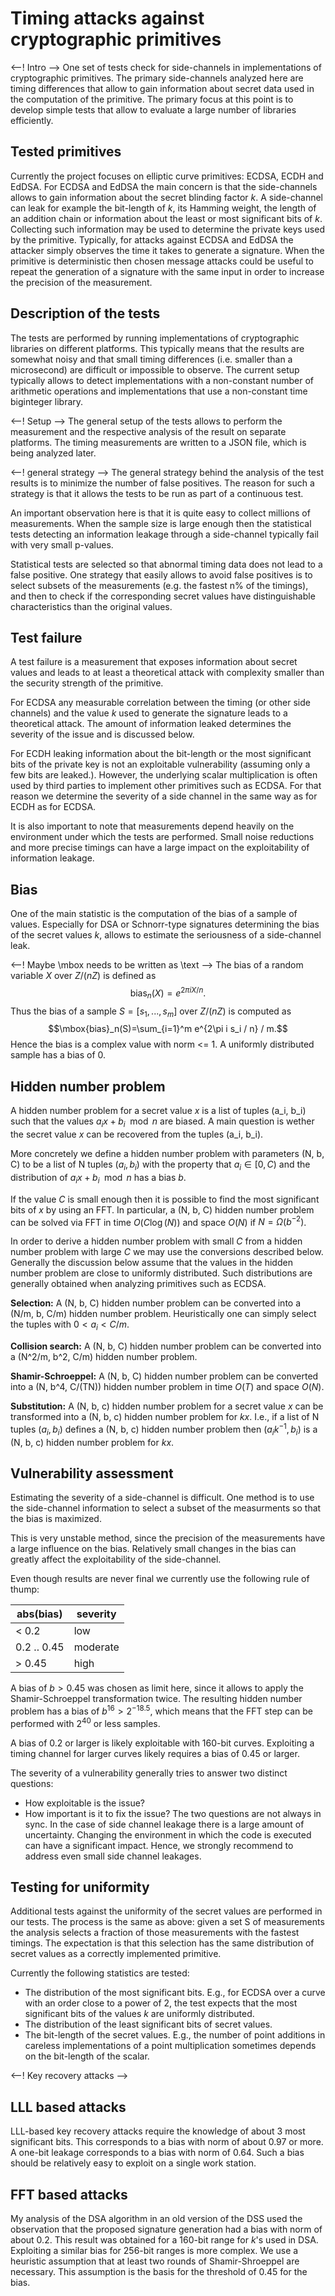 # Timing attacks against cryptographic primitives

<--! Intro -->
One set of tests check for side-channels in implementations of cryptographic primitives.
The primary side-channels analyzed here are timing differences that allow to gain information
about secret data used in the computation of the primitive. The primary focus at this
point is to develop simple tests that allow to evaluate a large number of libraries efficiently.

## Tested primitives

Currently the project focuses on elliptic curve primitives: ECDSA, ECDH and EdDSA.
For ECDSA and EdDSA the main concern is that the side-channels allows to gain information
about the secret blinding factor *k*. A side-channel can leak for example the bit-length of
*k*, its Hamming weight, the length of an addition chain or information about the 
least or most significant bits of *k*. Collecting such information may be used to determine
the private keys used by the primitive. Typically, for attacks against ECDSA and EdDSA the
attacker simply observes the time it takes to generate a signature. When the primitive
is deterministic then chosen message attacks could be useful to repeat the generation of
a signature with the same input in order to increase the precision of the measurement.

## Description of the tests

The tests are performed by running implementations of cryptographic libraries on different
platforms. This typically means that the results are somewhat noisy and that small
timing differences (i.e. smaller than a microsecond) are difficult or impossible to
observe. The current setup typically allows to detect implementations with a non-constant
number of arithmetic operations and implementations that use a non-constant time
biginteger library.

<--! Setup -->
The general setup of the tests allows to perform the measurement and the respective
analysis of the result on separate platforms. The timing measurements are written
to a JSON file, which is being analyzed later.

<--! general strategy -->
The general strategy behind the analysis of the test results is to minimize the
number of false positives. The reason for such a strategy is that it allows the
tests to be run as part of a continuous test.

An important observation here is that it is quite easy to collect millions of 
measurements. When the sample size is large enough then the statistical tests
detecting an information leakage through a side-channel typically fail with
very small p-values.

Statistical tests are selected so that abnormal timing data does not lead to
a false positive. One strategy that easily allows to avoid false positives is
to select subsets of the measurements (e.g. the fastest n% of the timings),
and then to check if the corresponding secret values have distinguishable
characteristics than the original values. 


## Test failure

A test failure is a measurement that exposes information about secret values
and leads to at least a theoretical attack with complexity smaller than the
security strength of the primitive.

For ECDSA any measurable correlation between the timing (or other side channels)
and the value *k* used to generate the signature leads to a theoretical attack.
The amount of information leaked determines the severity of the issue and is 
discussed below.

For ECDH leaking information about the bit-length or the most significant bits
of the private key is not an exploitable vulnerability (assuming only a few
bits are leaked.). However, the underlying scalar multiplication is often
used by third parties to implement other primitives such as ECDSA. For that
reason we determine the severity of a side channel in the same way as for
ECDH as for ECDSA.

It is also important to note that measurements depend heavily on the environment
under which the tests are performed. Small noise reductions and more precise
timings can have a large impact on the exploitability of information leakage.


## Bias
One of the main statistic is the computation of the bias of a sample of values.
Especially for DSA or Schnorr-type signatures determining the bias of the
secret values *k*, allows to estimate the seriousness of a side-channel leak.

<--! Maybe \mbox needs to be written as \text -->
The bias of a random variable $X$ over $Z/(nZ)$ is defined as
$$\mbox{bias}_n(X)=e^{2\pi i X/n}.$$
Thus the bias of a sample $S = [s_1, ..., s_m]$ over $Z/(nZ)$ is computed as
$$\mbox{bias}_n(S)=\sum_{i=1}^m e^{2\pi i s_i / n} / m.$$
Hence the bias is a complex value with norm <= 1. A uniformly distributed sample has
a bias of 0.

## Hidden number problem
A hidden number problem for a secret value *x* is a list of tuples (a_i, b_i)
such that the values $a_i x + b_i \mod n$ are biased. A main question is wether
the secret value *x* can be recovered from the tuples (a_i, b_i).

More concretely we define a  hidden number problem with parameters (N, b, C)
to be a list of N tuples $(a_i, b_i)$ with the property that $a_i \in [0, C)$
and the distribution of $a_i x + b_i \mod n$ has a bias *b*.

If the value *C* is small enough then it is possible to find the most significant
bits of *x* by using an FFT. In particular, a (N, b, C) hidden number problem
can be solved via FFT in time $O(C \log(N))$ and space $O(N)$ if 
$N = \Omega(b^{-2})$. 

In order to derive a hidden number problem with small *C* from a hidden number
problem with large *C* we may use the conversions described below. Generally
the discussion below assume that the values in the hidden number problem are
close to uniformly distributed. Such distributions are generally obtained when
analyzing primitives such as ECDSA. 

**Selection:**
A (N, b, C) hidden number problem can be converted into a (N/m, b, C/m) hidden
number problem. Heuristically one can simply select the tuples with $0 < a_i < C/m$.

**Collision search:**
A (N, b, C) hidden number problem can be converted into a (N^2/m, b^2, C/m) hidden
number problem. 

**Shamir-Schroeppel:**
A (N, b, C) hidden number problem can be converted into a (N, b^4, C/(TN)) hidden
number problem in time $O(T)$ and space $O(N)$.

**Substitution:**
A (N, b, c) hidden number problem for a secret value *x* can be 
transformed into a (N, b, c) hidden number problem for *kx*.
I.e., if a list of N tuples $(a_i, b_i)$ defines a (N, b, c) hidden number problem
then $(a_i k^{-1}, b_i)$ is a  (N, b, c) hidden number problem for *kx*.


## Vulnerability assessment

Estimating the severity of a side-channel is difficult. One method is to use the 
side-channel information to select a subset of the measurments so that the
bias is maximized.

This is very unstable method, since the precision of the measurements have a large
influence on the bias. Relatively small changes in the bias can greatly affect
the exploitability of the side-channel. 

Even though results are never final we currently use the following rule of thump:

| abs(bias)   | severity |
| ----------  | -------- |
| < 0.2       | low      |
| 0.2 .. 0.45 | moderate |
| > 0.45      | high     |

A bias of $b > 0.45$ was chosen as limit here, since it allows to apply the
Shamir-Schroeppel transformation twice. The resulting hidden number problem
has a bias of $b^{16} > 2^{-18.5}$, which means that the FFT step can be performed
with $2^{40}$ or less samples.

A bias of 0.2 or larger is likely exploitable with 160-bit curves.
Exploiting a timing channel for larger curves likely requires a bias of 0.45 or
larger.

The severity of a vulnerability generally tries to answer two distinct questions:
* How exploitable is the issue?
* How important is it to fix the issue?
The two questions are not always in sync. In the case of side channel leakage there
is a large amount of uncertainty. Changing the environment in which the code is
executed can have a significant impact. Hence, we strongly recommend to address
even small side channel leakages.

## Testing for uniformity

Additional tests against the uniformity of the secret values are performed in
our tests. The process is the same as above: given a set S of measurements the
analysis selects a fraction of those measurements with the fastest timings.
The expectation is that this selection has the same distribution of secret
values as a correctly implemented primitive. 

Currently the following statistics are tested:
* The distribution of the most significant bits. E.g., for ECDSA over a curve
  with an order close to a power of 2, the test expects that the most significant
  bits of the values *k* are uniformly distributed.
* The distribution of the least significant bits of secret values.
* The bit-length of the secret values. E.g., the number of point additions
  in careless implementations of a point multiplication sometimes depends
  on the bit-length of the scalar.


<--! Key recovery attacks -->
## LLL based attacks 
LLL-based key recovery attacks require the knowledge of about 3 most significant
bits. This corresponds to a bias with norm of about 0.97 or more. A one-bit leakage
corresponds to a bias with norm of 0.64. Such a bias should be relatively easy to exploit
on a single work station. 

## FFT based attacks
My analysis of the DSA algorithm in an old version of the DSS used the observation that the 
proposed signature generation had a bias with norm of about 0.2. This result was obtained for
a 160-bit range for *k*'s used in DSA.
Exploiting a similar bias for 256-bit ranges is more complex. We use a heuristic assumption
that at least two rounds of Shamir-Shroeppel are necessary. This assumption is the basis for
the threshold of 0.45 for the bias. 

